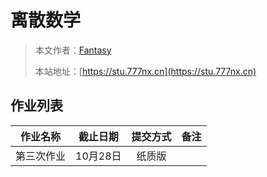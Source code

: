 # 离散数学

> 本文作者：[Fantasy](https://www.777nx.cn/personal/about/)
>
> 本站地址：[https://stu.777nx.cn](https://stu.777nx.cn)

## 作业列表

| 作业名称  | 截止日期   | 提交方式 | 备注 |
|:-----:|:------:|:----:|:---:|
| 第三次作业 | 10月28日 | 纸质版  |    |
